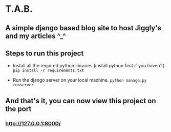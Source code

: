# T.A.B.

## A simple django based blog site to host Jiggly's and my articles ^_^

## Steps to run this project
- Install all the required python libraries (install python first if you haven't).
```pip install -r requirements.txt```

- Run the django server on your local machine.
```python manage.py runserver```

## And that's it, you can now view this project on the port 
### http://127.0.0.1:8000/